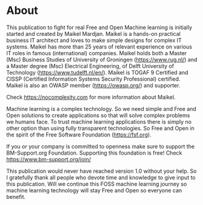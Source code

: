 About
=====

This publication to fight for real Free and Open Machine learning is
initially started and created by Maikel Mardjan. Maikel is a hands-on
practical business IT architect and loves to make simple designs for
complex IT systems. Maikel has more than 25 years of relevant experience
on various IT roles in famous (international) companies. Maikel holds
both a Master (Msc) Business Studies of University of Groningen
(<https://www.rug.nl/>) and a Master degree (Msc) Electrical
Engineering, of Delft University of Technology
(<https://www.tudelft.nl/en/>). Maikel is TOGAF 9 Certified and CISSP
(Certified Information Systems Security Professional) certified. Maikel
is also an OWASP member (<https://owasp.org/>) and supporter.

Check <https://nocomplexity.com> for more information about Maikel.

Machine learning is a complex technology. So we need simple and Free and
Open solutions to create applications so that will solve complex
problems we humans face. To trust machine learning applications there is
simply no other option than using fully transparent technologies. So
Free and Open in the spirit of the Free Software Foundation
(<https://fsf.org>).

If you or your company is committed to openness make sure to support the
BM-Support.org Foundation. Supporting this foundation is free! Check
<https://www.bm-support.org/join/>

This publication would never have reached version 1.0 without your help.
So I gratefully thank all people who devote time and knowledge to give
input to this publication. Will we continue this FOSS machine learning
journey so machine learning technology will stay Free and Open so
everyone can benefit.
